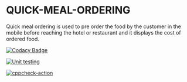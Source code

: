 # QUICK-MEAL-ORDERING
Quick meal ordering is used to pre order the food by the customer in the mobile before reaching the hotel or restaurant and it displays the cost of ordered food.


[![Codacy Badge](https://app.codacy.com/project/badge/Grade/54a87b1ff9a74dbeb5268c3d67dbcb15)](https://www.codacy.com/gh/lavanya-k19/QUICK-MEAL-ORDERING/dashboard?utm_source=github.com&amp;utm_medium=referral&amp;utm_content=lavanya-k19/QUICK-MEAL-ORDERING&amp;utm_campaign=Badge_Grade)

[![Unit testing](https://github.com/lavanya-k19/QUICK-MEAL-ORDERING/actions/workflows/unittest.yml/badge.svg)](https://github.com/lavanya-k19/QUICK-MEAL-ORDERING/actions/workflows/unittest.yml)

[![cppcheck-action](https://github.com/lavanya-k19/QUICK-MEAL-ORDERING/actions/workflows/cppcheck.yml/badge.svg)](https://github.com/lavanya-k19/QUICK-MEAL-ORDERING/actions/workflows/cppcheck.yml)



